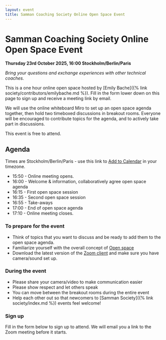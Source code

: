 ```yaml
---
layout: event
title: Samman Coaching Society Online Open Space Event
---
```


# Samman Coaching Society Online Open Space Event

**Thursday 23rd October 2025, 16:00 Stockholm/Berlin/Paris**

_Bring your questions and exchange experiences with other technical coaches._

This is a one hour online open space hosted by [Emily Bache]({% link society/contributors/emilybache.md %}). Fill in the form lower down on this page to sign up and receive a meeting link by email.

We will use the online whiteboard Miro to set up an open space agenda together, then hold two timeboxed discussions in breakout rooms. Everyone will be encouraged to contribute topics for the agenda, and to actively take part in discussions.

This event is free to attend.

## Agenda
Times are Stockholm/Berlin/Paris - use this link to [Add to Calendar](https://calndr.link/event/t0S6bmoy2u) in your timezone.
* 15:50 - Online meeting opens.
* 16:00 - Welcome & information, collaboratively agree open space agenda
* 16:15 - First open space session
* 16:35 - Second open space session
* 16:55 - Take-aways
* 17:00 - End of open space agenda
* 17:10 - Online meeting closes.

### To prepare for the event
* Think of topics that you want to discuss and be ready to add them to the open space agenda.
* Familiarize yourself with the overall concept of [Open space](https://www.agilealliance.org/glossary/open-space)
* Download the latest version of the [Zoom client](https://support.zoom.us/hc/en-us/articles/360032812931-Starting-the-Zoom-Desktop-Client) and make sure you have camera/sound set up.

### During the event
* Please share your camera/video to make communication easier
* Please show respect and let others speak
* You can move between the breakout rooms during the entire event
* Help each other out so that newcomers to [Samman Society]({% link society/index.md %}) events feel welcome!

### Sign up
Fill in the form below to sign up to attend. We will email you a link to the Zoom meeting before it starts.
